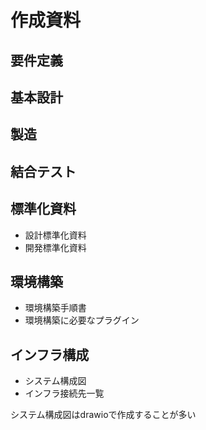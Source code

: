 # 作成資料

## 要件定義

## 基本設計

## 製造

## 結合テスト

## 標準化資料
- 設計標準化資料
- 開発標準化資料

## 環境構築
- 環境構築手順書
- 環境構築に必要なプラグイン

## インフラ構成
- システム構成図
- インフラ接続先一覧

システム構成図はdrawioで作成することが多い
